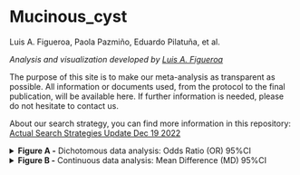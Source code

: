 Mucinous_cyst
================
Luis A. Figueroa, Paola Pazmiño, Eduardo Pilatuña, et al.

<i> Analysis and visualization developed by [Luis A.
Figueroa](https://twitter.com/LuisFig1706) </i>

The purpose of this site is to make our meta-analysis as transparent as
possible. All information or documents used, from the protocol to the
final publication, will be available here. If further information is
needed, please do not hesitate to contact us.

About our search strategy, you can find more information in this
repository: [Actual Search Strategies Update Dec 19
2022](https://view.officeapps.live.com/op/view.aspx?src=https%3A%2F%2Fraw.githubusercontent.com%2FNotLui5%2FMucinous_cyst%2Frefs%2Fheads%2Fmain%2FActual%2520Search%2520Strategies%2520Update%2520Dec%252019%25202022.docx&wdOrigin=BROWSELINK)

<details>
<summary>
<b>Figure A -</b> Dichotomous data analysis: Odds Ratio (OR) 95%CI
</summary>

<br> ![](Figures/dic_graph-1.svg)<!-- -->

</details>
<details>
<summary>
<b>Figure B -</b> Continuous data analysis: Mean Difference (MD) 95%CI
</summary>

<br>

![](Figures/cont_graph-1.svg)<!-- -->

</details>
